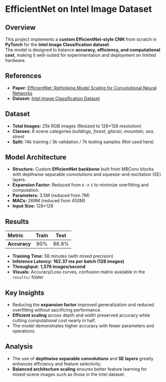
# EfficientNet on Intel Image Dataset

## Overview
This project implements a **custom EfficientNet-style CNN** from scratch in **PyTorch** for the **Intel Image Classification dataset**.  
The model is designed to balance **accuracy, efficiency, and computational cost**, making it well-suited for experimentation and deployment on limited hardware.

## References
- **Paper:** [EfficientNet: Rethinking Model Scaling for Convolutional Neural Networks](https://arxiv.org/abs/1905.11946)  
- **Dataset:** [Intel Image Classification Dataset](https://www.kaggle.com/datasets/puneet6060/intel-image-classification)

## Dataset
- **Total Images:** 25k RGB images (Resized to 128×128 resolution)  
- **Classes:** 6 scene categories  *buildings, forest, glacier, mountain, sea, street*  
- **Split:** 14k training / 3k validation / 7k testing samples (Not used here)

## Model Architecture
- **Structure:** Custom **EfficientNet backbone** built from MBConv blocks with depthwise separable convolutions and squeeze-and-excitation (SE) layers.  
- **Expansion Factor:** Reduced from `6` → `5` to minimize overfitting and computation.  
- **Parameters:** 3.5M (reduced from 7M)  
- **MACs:** 269M (reduced from 450M)  
- **Input Size:** 128×128 

## Results
| Metric | Train | Test |
|:--------|:-------:|:------:|
| **Accuracy** | 90% | 86.8% |

- **Training Time:** 58 minutes (with mixed precision)
- **Inference Latency:** **162.37 ms per batch (128 images)**  
- **Throughput:** **1,576 images/second**
- **Visuals:** Accuracy/Loss curves, confusion matrix available in the `results/` folder  

## Key Insights
- Reducing the **expansion factor** improved generalization and reduced overfitting without sacrificing performance.  
- **Efficient scaling** across depth and width preserved accuracy while cutting computational cost nearly in half.  
- The model demonstrates higher accuracy with fewer parameters and operations.  

## Analysis
- The use of **depthwise separable convolutions** and **SE layers** greatly enhances efficiency and feature selectivity.  
- **Balanced architecture scaling** ensures better feature learning for mixed-scene images such as those in the Intel dataset.
